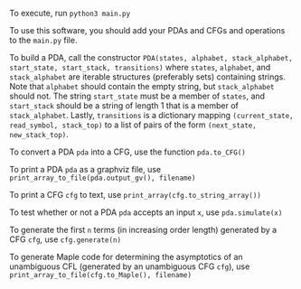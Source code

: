To execute, run ``python3 main.py``

To use this software, you should add your PDAs and CFGs and operations to the ``main.py`` file.

To build a PDA, call the constructor ``PDA(states, alphabet, stack_alphabet, start_state, start_stack, transitions)`` where ``states``, ``alphabet``, and ``stack_alphabet`` are iterable structures (preferably sets) containing strings. Note that ``alphabet`` should contain the empty string, but ``stack_alphabet`` should not. The string ``start_state`` must be a member of ``states``, and ``start_stack`` should be a string of length 1 that is a member of ``stack_alphabet``.
Lastly, ``transitions`` is a dictionary mapping `(current_state, read_symbol, stack_top)` to a list of pairs of the form `(next_state, new_stack_top)`.

To convert a PDA ``pda`` into a CFG, use the function ``pda.to_CFG()``

To print a PDA ``pda`` as a graphviz file, use ``print_array_to_file(pda.output_gv(), filename)``

To print a CFG ``cfg`` to text, use ``print_array(cfg.to_string_array())``

To test whether or not a PDA ``pda`` accepts an input ``x``, use ``pda.simulate(x)``

To generate the first ``n`` terms (in increasing order length) generated by a CFG ``cfg``, use ``cfg.generate(n)``

To generate Maple code for determining the asymptotics of an unambiguous CFL (generated by an unambiguous CFG ``cfg``), use ``print_array_to_file(cfg.to_Maple(), filename)``
